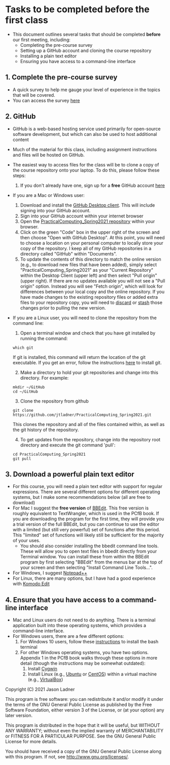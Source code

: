 # Tasks to be completed before the first class
- This document outlines several tasks that should be completed **before** our first meeting, including:
    - Completing the pre-course survey
    - Setting up a GitHub account and cloning the course repository
    - Installing a plain text editor
    - Ensuring you have access to a command-line interface

## 1. Complete the pre-course survey
- A quick survey to help me gauge your level of experience in the topics that will be covered.
- You can access the survey [here](http://nau.co1.qualtrics.com/jfe/form/SV_72i1pWuWtZwVRKB)

## 2. GitHub
- GitHub is a web-based hosting service used primarily for open-source software development, but which can also be used to host additional content
- Much of the material for this class, including assignment instructions and files will be hosted on GitHub.
- The easiest way to access files for the class will be to clone a copy of the course repository onto your laptop. To do this, please follow these steps:
    1. If you don't already have one, sign up for a **free** GitHub account [here](https://github.com/)

- If you are a Mac or Windows user:
    1. Download and install the [GitHub Desktop client](https://desktop.github.com/). This will include signing into your GitHub account. 
    2. Sign into your GitHub account within your internet browser
    3. Open the [PracticalComputing_Spring2021 repository](https://github.com/jtladner/PracticalComputing_Spring2021) within your browser.
    4. Click on the green "Code" box in the upper right of the screen and then choose "Open with GitHub Desktop". At this point, you will need to choose a location on your personal computer to locally store your copy of the repository. I keep all of my GitHub repositories in a directory called "GitHub" within "Documents".
    5. To update the contents of this directory to match the online version (e.g., to download new files that have been added), simply select "PracticalComputing_Spring2021" as your "Current Repository" within the Desktop Client (upper left) and then select "Pull origin" (upper right). If there are no updates available you will not see a "Pull origin" option. Instead you will see "Fetch origin", which will look for differences between your local copy and the online repository. If you have made changes to the existing repository files or added extra files to your repository copy, you will need to [discard](https://docs.github.com/en/free-pro-team@latest/desktop/contributing-and-collaborating-using-github-desktop/committing-and-reviewing-changes-to-your-project#3-discarding-changes) or [stash](https://github.blog/2019-06-05-github-desktop-expands-to-support-stashing-and-rebasing/#stashing) those changes prior to pulling the new version.

- If you are a Linux user, you will need to clone the repository from the command line:
    1. Open a terminal window and check that you have git installed by running the command:
    ```
    which git
    ```
    If git is installed, this command will return the location of the git executable. If you get an error, follow the instructions [here](https://git-scm.com/book/en/v2/Getting-Started-Installing-Git) to install git.
    
    2. Make a directory to hold your git repositories and change into this directory. For example:
    ```
    mkdir ~/GitHub
    cd ~/GitHub
    ```
    
    3.  Clone the repository from github
    ```
    git clone https://github.com/jtladner/PracticalComputing_Spring2021.git
    ```
    
    This clones the repository and all of the files contained within, as well as the git history of the repository.
    
    4. To get updates from the repository, change into the repository root directory and execute the git command 'pull':
    
    ```
    cd PracticalComputing_Spring2021
    git pull
    ```
    

## 3. Download a powerful plain text editor
- For this course, you will need a plain text editor with support for regular expressions. There are several different options for different operating systems, but I make some recommendations below (all are free to download)
- For Mac I suggest the **free version** of [BBEdit](https://www.barebones.com/products/bbedit/). This free version is roughly equivalent to TextWrangler, which is used in the PCfB book. If you are downloading the program for the first time, they will provide you a trial version of the full BBEdit, but you can continue to use the editor with a limited (but still very powerful) set of functions after this period. This "limited" set of functions will likely still be sufficient for the majority of your uses.
    - You should also consider installing the bbedit command line tools. These will allow you to open text files in bbedit directly from your Terminal window. You can install these from within the BBEdit program by first selecting "BBEdit" from the menus bar at the top of your screen and then selecting "Install Command Line Tools...".
- For Windows, I suggest [Notepad++](https://notepad-plus-plus.org/)
- For Linux, there are many options, but I have had a good experience with [Komodo Edit](https://www.activestate.com/komodo-edit)

## 4. Ensure that you have access to a command-line interface
- Mac and Linux users do not need to do anything. There is a terminal application built into these operating systems, which provides a command-line interface. 
- For Windows users, there are a few different options:
    1. For Windows 10 users, follow these [instructions](https://www.howtogeek.com/249966/how-to-install-and-use-the-linux-bash-shell-on-windows-10/) to install the bash terminal
    2. For other Windows operating systems, you have two options. Appendix 1 in the PCfB book walks through these options in more detail (though the instructions may be somewhat outdated):
        1. Install [Cygwin](http://www.cygwin.com/)
        2. Install Linux (e.g., [Ubuntu](https://www.ubuntu.com/) or [CentOS](https://www.centos.org/)) within a virtual machine (e.g., [VirtualBox](https://www.virtualbox.org/))
     

Copyright (C) 2021  Jason Ladner

This program is free software: you can redistribute it and/or modify
it under the terms of the GNU General Public License as published by
the Free Software Foundation, either version 3 of the License, or
(at your option) any later version.

This program is distributed in the hope that it will be useful,
but WITHOUT ANY WARRANTY; without even the implied warranty of
MERCHANTABILITY or FITNESS FOR A PARTICULAR PURPOSE.  See the
GNU General Public License for more details.

You should have received a copy of the GNU General Public License
along with this program.  If not, see <http://www.gnu.org/licenses/>.